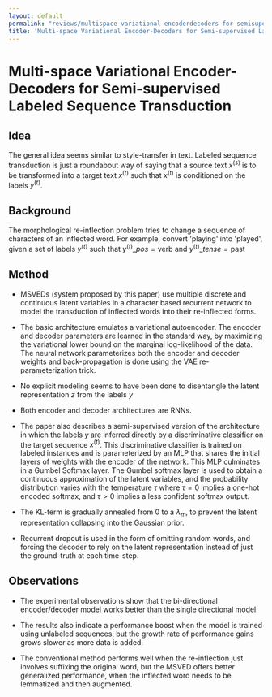 ```yaml
---
layout: default
permalink: "reviews/multispace-variational-encoderdecoders-for-semisupervised-labeled-sequence-transduction.html"
title: 'Multi-space Variational Encoder-Decoders for Semi-supervised Labeled Sequence Transduction'
---
```


# Multi-space Variational Encoder-Decoders for Semi-supervised Labeled Sequence Transduction

## Idea

The general idea seems similar to style-transfer in text. Labeled
sequence transduction is just a roundabout way of saying that a source
text $x^{(s)}$ is to be transformed into a target text $x^{(t)}$ such
that $x^{(t)}$ is conditioned on the labels $y^{(t)}$.

## Background

The morphological re-inflection problem tries to change a sequence of
characters of an inflected word. For example, convert 'playing' into
'played', given a set of labels $y^{(t)}$ such that 
$y^{(t)}\_{pos}=\text{verb}$ and $y^{(t)}\_{tense}=\text{past}$

## Method

-   MSVEDs (system proposed by this paper) use multiple discrete and
    continuous latent variables in a character based recurrent network
    to model the transduction of inflected words into their re-inflected
    forms.

-   The basic architecture emulates a variational autoencoder. The
    encoder and decoder parameters are learned in the standard way, by
    maximizing the variational lower bound on the marginal
    log-likelihood of the data. The neural network parameterizes both
    the encoder and decoder weights and back-propagation is done using
    the VAE re-parameterization trick.

-   No explicit modeling seems to have been done to disentangle the
    latent representation $z$ from the labels $y$

-   Both encoder and decoder architectures are RNNs.

-   The paper also describes a semi-supervised version of the
    architecture in which the labels $y$ are inferred directly by a
    discriminative classifier on the target sequence $x^{(t)}$. This
    discriminative classifier is trained on labeled instances and is
    parameterized by an MLP that shares the initial layers of weights
    with the encoder of the network. This MLP culminates in a Gumbel
    Softmax layer. The Gumbel softmax layer is used to obtain a
    continuous approximation of the latent variables, and the
    probability distribution varies with the temperature $\tau$ where
    $\tau = 0$ implies a one-hot encoded softmax, and $\tau > 0$ implies
    a less confident softmax output.

-   The KL-term is gradually annealed from 0 to a $\lambda_m$, to
    prevent the latent representation collapsing into the Gaussian
    prior.

-   Recurrent dropout is used in the form of omitting random words, and
    forcing the decoder to rely on the latent representation instead of
    just the ground-truth at each time-step.

## Observations

-   The experimental observations show that the bi-directional
    encoder/decoder model works better than the single directional
    model.

-   The results also indicate a performance boost when the model is
    trained using unlabeled sequences, but the growth rate of
    performance gains grows slower as more data is added.

-   The conventional method performs well when the re-inflection just
    involves suffixing the original word, but the MSVED offers better
    generalized performance, when the inflected word needs to be
    lemmatized and then augmented.
